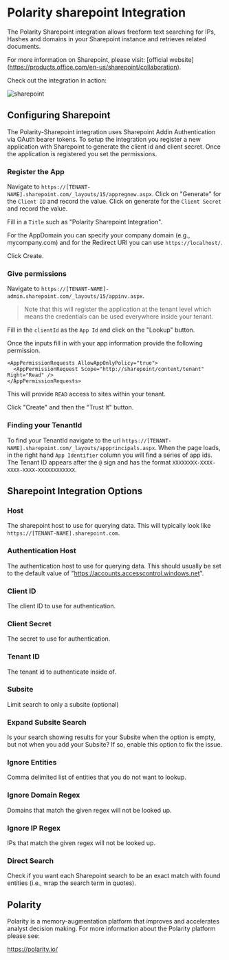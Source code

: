 # Polarity sharepoint Integration

The Polarity Sharepoint integration allows freeform text searching for IPs, Hashes and domains in your Sharepoint instance and retrieves related documents.

For more information on Sharepoint, please visit: [official website] (https://products.office.com/en-us/sharepoint/collaboration).

Check out the integration in action:

![sharepoint](https://user-images.githubusercontent.com/22529325/55797620-ed0c9900-5a9a-11e9-8438-b9ea09136081.gif)

## Configuring Sharepoint

The Polarity-Sharepoint integration uses Sharepoint Addin Authentication via OAuth bearer tokens.  To setup the integration you register a new application with Sharepoint to generate the client id and client secret.  Once the application is registered you set the permissions.

### Register the App

Navigate to `https://[TENANT-NAME].sharepoint.com/_layouts/15/appregnew.aspx`.  Click on "Generate" for the `Client ID` and record the value.
Click on generate for the `Client Secret` and record the value. 

Fill in a `Title` such as "Polarity Sharepoint Integration".

For the AppDomain you can specify your company domain (e.g., mycompany.com) and for the Redirect URI you can use `https://localhost/`.

Click Create.

### Give permissions

Navigate to `https://[TENANT-NAME]-admin.sharepoint.com/_layouts/15/appinv.aspx`. 
> Note that this will register the application at the tenant level which means the credentials can be used everywhere inside your tenant.

Fill in the `clientId` as the `App Id` and click on the "Lookup" button.

Once the inputs fill in with your app information provide the following permission.

```
<AppPermissionRequests AllowAppOnlyPolicy="true">
  <AppPermissionRequest Scope="http://sharepoint/content/tenant" Right="Read" />
</AppPermissionRequests>
```

This will provide `READ` access to sites within your tenant.

Click "Create" and then the "Trust It" button.

### Finding your TenantId

To find your TenantId navigate to the url `https://[TENANT-NAME].sharepoint.com/_layouts/appprincipals.aspx`.  When the page loads, in the right hand `App Identifier` column you will find a series of app ids.  The Tenant ID appears after the `@` sign and has the format `XXXXXXXX-XXXX-XXXX-XXXX-XXXXXXXXXXXX`.

## Sharepoint Integration Options

### Host
The sharepoint host to use for querying data. This will typically look like `https://[TENANT-NAME].sharepoint.com`.

### Authentication Host
The authentication host to use for querying data.  This should usually be set to the default value of "https://accounts.accesscontrol.windows.net".

### Client ID
The client ID to use for authentication.

### Client Secret
The secret to use for authentication.

### Tenant ID
The tenant id to authenticate inside of.

### Subsite
Limit search to only a subsite (optional)

### Expand Subsite Search
Is your search showing results for your Subsite when the option is empty, but not when you add your Subsite?  If so, enable this option to fix the issue.

### Ignore Entities
Comma delimited list of entities that you do not want to lookup.

### Ignore Domain Regex
Domains that match the given regex will not be looked up.

### Ignore IP Regex
IPs that match the given regex will not be looked up.

### Direct Search
Check if you want each Sharepoint search to be an exact match with found entities (i.e., wrap the search term in quotes).

## Polarity

Polarity is a memory-augmentation platform that improves and accelerates analyst decision making.  For more information about the Polarity platform please see:

https://polarity.io/
